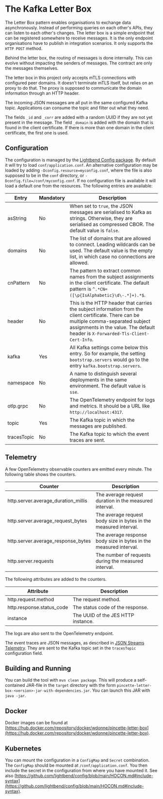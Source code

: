 # The Kafka Letter Box

The Letter Box pattern enables organisations to exchange data asynchronously. Instead of performing queries on each other's APIs, they can listen to each other's changes. The letter box is a simple endpoint that can be registered somewhere to receive messages. It is the only endpoint organisations have to publish in integration scenarios. It only supports the `HTTP POST` method.

Behind the letter box, the routing of messages is done internally. This can evolve without impacting the senders of messages. The contract are only the messages themselves.

The letter box in this project only accepts mTLS connections with configured peer domains. It doesn't terminate mTLS itself, but relies on an proxy to do that. The proxy is supposed to communicate the domain information through an HTTP header.

The incoming JSON messages are all put in the same configured Kafka topic. Applications can consume the topic and filter out what they need.

The fields `_id` and `_corr` are added with a random UUID if they are not yet present in the message. The field `_domain` is added with the domain that is found in the client certificate. If there is more than one domain in the client certificate, the first one is used.

## Configuration

The configuration is managed by the [Lightbend Config package](https://github.com/lightbend/config). By default it will try to load `conf/application.conf`. An alternative configuration may be loaded by adding `-Dconfig.resource=myconfig.conf`, where the file is also supposed to be in the `conf` directory, or `-Dconfig.file=/conf/myconfig.conf`. If no configuration file is available it will load a default one from the resources. The following entries are available:

|Entry|Mandatory|Description|
|---|---|---|
|asString|No|When set to `true`, the JSON messages are serialised to Kafka as strings. Otherwise, they are serialised as compressed CBOR. The default value is `false`.|
|domains|No|The list of domains that are allowed to connect. Leading wildcards can be used. The default value is the empty list, in which case no connections are allowed.|
|cnPattern|No|The pattern to extract common names from the subject assignments in the client certificate. The default pattern is `^.*CN=([\p{IsAlphabetic}\d\-.*]+).*$`.|
|header|No|This is the HTTP header that carries the subject information from the client certificate. There can be multiple comma-separated subject assignments in the value. The default header is `X-Forwarded-Tls-Client-Cert-Info`.|
|kafka|Yes|All Kafka settings come below this entry. So for example, the setting `bootstrap.servers` would go to the entry `kafka.bootstrap.servers`.|
|namespace|No|A name to distinguish several deployments in the same environment. The default value is `sse`.|
|otlp.grpc|No|The OpenTelemetry endpoint for logs and metrics. It should be a URL like `http://localhost:4317`.|
|topic|Yes|The Kafka topic in which the messages are published.|
|tracesTopic|No|The Kafka topic to which the event traces are sent.|

## Telemetry

A few OpenTelemetry observable counters are emitted every minute. The following table shows the counters.

|Counter|Description|
|---|---|
|http.server.average_duration_millis|The average request duration in the measured interval.|
|http.server.average_request_bytes|The average request body size in bytes in the measured interval.|
|http.server.average_response_bytes|The average response body size in bytes in the measured interval.|
|http.server.requests|The number of requests during the measured interval.|

The following attributes are added to the counters.

|Attribute|Description|
|---|---|
|http.request.method|The request method.|
|http.response.status_code|The status code of the response.|
|instance|The UUID of the JES HTTP instance.|

The logs are also sent to the OpenTelemetry endpoint.

The event traces are JSON messages, as described in [JSON Streams Telemetry](https://jsonstreams.io/docs/logging.html). They are sent to the Kafka topic set in the `tracesTopic` configuration field.

## Building and Running

You can build the tool with `mvn clean package`. This will produce a self-contained JAR-file in the `target` directory with the form `pincette-letter-box-<version>-jar-with-dependencies.jar`. You can launch this JAR with `java -jar`.

## Docker

Docker images can be found at [https://hub.docker.com/repository/docker/wdonne/pincette-letter-box](https://hub.docker.com/repository/docker/wdonne/pincette-letter-box).

## Kubernetes

You can mount the configuration in a `ConfigMap` and `Secret` combination. The `ConfigMap` should be mounted at `/conf/application.conf`. You then include the secret in the configuration from where you have mounted it. See also [https://github.com/lightbend/config/blob/main/HOCON.md#include-syntax](https://github.com/lightbend/config/blob/main/HOCON.md#include-syntax).